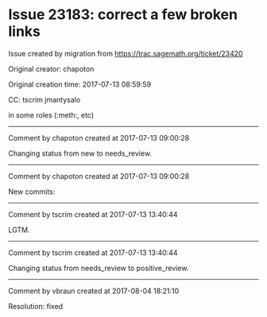 # Issue 23183: correct a few broken links

Issue created by migration from https://trac.sagemath.org/ticket/23420

Original creator: chapoton

Original creation time: 2017-07-13 08:59:59

CC:  tscrim jmantysalo

in some roles (:meth:, etc)


---

Comment by chapoton created at 2017-07-13 09:00:28

Changing status from new to needs_review.


---

Comment by chapoton created at 2017-07-13 09:00:28

New commits:


---

Comment by tscrim created at 2017-07-13 13:40:44

LGTM.


---

Comment by tscrim created at 2017-07-13 13:40:44

Changing status from needs_review to positive_review.


---

Comment by vbraun created at 2017-08-04 18:21:10

Resolution: fixed
